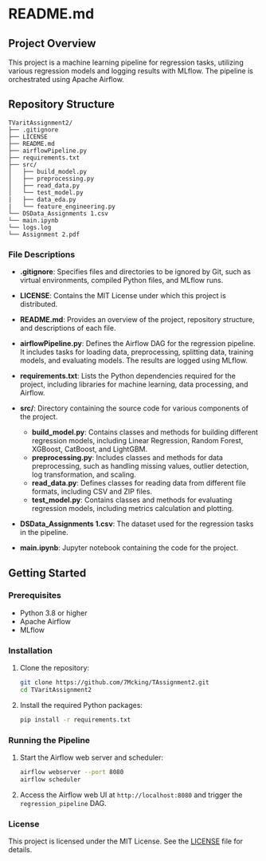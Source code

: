 # README.md

## Project Overview

This project is a machine learning pipeline for regression tasks, utilizing various regression models and logging results with MLflow. The pipeline is orchestrated using Apache Airflow.

## Repository Structure

```
TVaritAssignment2/
├── .gitignore
├── LICENSE
├── README.md
├── airflowPipeline.py
├── requirements.txt
├── src/
│   ├── build_model.py
│   ├── preprocessing.py
│   ├── read_data.py
│   └── test_model.py
|   ├── data_eda.py
|   └── feature_engineering.py
└── DSData_Assignments 1.csv
└── main.ipynb
└── logs.log
└── Assignment 2.pdf
```

### File Descriptions

- **.gitignore**: Specifies files and directories to be ignored by Git, such as virtual environments, compiled Python files, and MLflow runs.

- **LICENSE**: Contains the MIT License under which this project is distributed.

- **README.md**: Provides an overview of the project, repository structure, and descriptions of each file.

- **airflowPipeline.py**: Defines the Airflow DAG for the regression pipeline. It includes tasks for loading data, preprocessing, splitting data, training models, and evaluating models. The results are logged using MLflow.

- **requirements.txt**: Lists the Python dependencies required for the project, including libraries for machine learning, data processing, and Airflow.

- **src/**: Directory containing the source code for various components of the project.
    - **build_model.py**: Contains classes and methods for building different regression models, including Linear Regression, Random Forest, XGBoost, CatBoost, and LightGBM.
    - **preprocessing.py**: Includes classes and methods for data preprocessing, such as handling missing values, outlier detection, log transformation, and scaling.
    - **read_data.py**: Defines classes for reading data from different file formats, including CSV and ZIP files.
    - **test_model.py**: Contains classes and methods for evaluating regression models, including metrics calculation and plotting.

- **DSData_Assignments 1.csv**: The dataset used for the regression tasks in the pipeline.
- **main.ipynb**: Jupyter notebook containing the code for the project.

## Getting Started

### Prerequisites

- Python 3.8 or higher
- Apache Airflow
- MLflow

### Installation

1. Clone the repository:
     ```sh
     git clone https://github.com/7Mcking/TAssignment2.git
     cd TVaritAssignment2
     ```

2. Install the required Python packages:
     ```sh
     pip install -r requirements.txt
     ```

### Running the Pipeline

1. Start the Airflow web server and scheduler:
     ```sh
     airflow webserver --port 8080
     airflow scheduler
     ```

2. Access the Airflow web UI at `http://localhost:8080` and trigger the `regression_pipeline` DAG.

### License

This project is licensed under the MIT License. See the [LICENSE](LICENSE) file for details.
